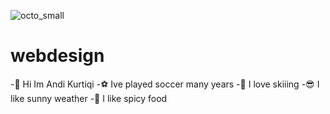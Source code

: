 ![octo_small](https://github.com/kurtiqia24/webdesign/assets/155670737/1a6c7205-8400-4ee3-814b-46a0f6404352)

# webdesign
-:1st_place_medal: Hi Im Andi Kurtiqi 
-:soccer: Ive played soccer many years
-:ski: I love skiiing
-:sunglasses: I like sunny weather
-:hot_face: I like spicy food



